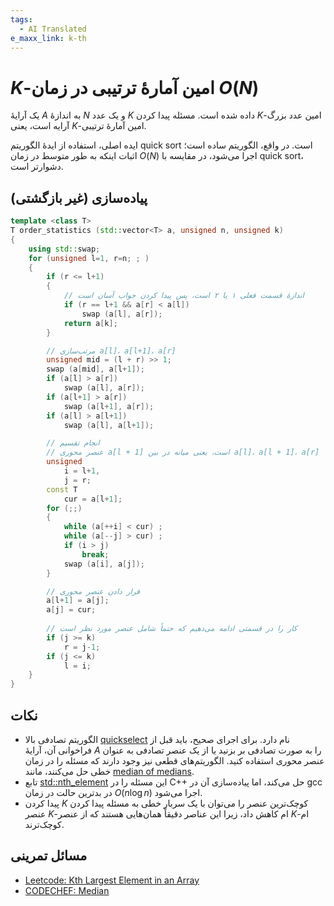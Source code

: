 ```yaml
---
tags:
  - AI Translated
e_maxx_link: k-th
---
```


# $K$-امین آمارۀ ترتیبی در زمان $O(N)$

یک آرایۀ $A$ به اندازۀ $N$ و یک عدد $K$ داده شده است. مسئله پیدا کردن $K$-امین عدد بزرگ آرایه است، یعنی $K$-امین آمارۀ ترتیبی.

ایده اصلی، استفاده از ایدۀ الگوریتم quick sort است. در واقع، الگوریتم ساده است؛ اثبات اینکه به طور متوسط در زمان $O(N)$ اجرا می‌شود، در مقایسه با quick sort، دشوارتر است.

## پیاده‌سازی (غیر بازگشتی)

```cpp
template <class T>
T order_statistics (std::vector<T> a, unsigned n, unsigned k)
{
    using std::swap;
    for (unsigned l=1, r=n; ; )
    {
        if (r <= l+1)
        {
            // اندازۀ قسمت فعلی ۱ یا ۲ است، پس پیدا کردن جواب آسان است
            if (r == l+1 && a[r] < a[l])
                swap (a[l], a[r]);
            return a[k];
        }

        // مرتب‌سازی a[l]، a[l+1]، a[r]
        unsigned mid = (l + r) >> 1;
        swap (a[mid], a[l+1]);
        if (a[l] > a[r])
            swap (a[l], a[r]);
        if (a[l+1] > a[r])
            swap (a[l+1], a[r]);
        if (a[l] > a[l+1])
            swap (a[l], a[l+1]);

        // انجام تقسیم
        // عنصر محوری a[l + 1] است، یعنی میانه در بین a[l]، a[l + 1]، a[r]
        unsigned
            i = l+1,
            j = r;
        const T
            cur = a[l+1];
        for (;;)
        {
            while (a[++i] < cur) ;
            while (a[--j] > cur) ;
            if (i > j)
                break;
            swap (a[i], a[j]);
        }

        // قرار دادن عنصر محوری
        a[l+1] = a[j];
        a[j] = cur;
        
        // کار را در قسمتی ادامه می‌دهیم که حتماً شامل عنصر مورد نظر است
        if (j >= k)
            r = j-1;
        if (j <= k)
            l = i;
    }
}
```

## نکات
* الگوریتم تصادفی بالا [quickselect](https://en.wikipedia.org/wiki/Quickselect) نام دارد. برای اجرای صحیح، باید قبل از فراخوانی آن، آرایۀ $A$ را به صورت تصادفی بر بزنید یا از یک عنصر تصادفی به عنوان عنصر محوری استفاده کنید. الگوریتم‌های قطعی نیز وجود دارند که مسئله را در زمان خطی حل می‌کنند، مانند [median of medians](https://en.wikipedia.org/wiki/Median_of_medians).
* تابع [std::nth_element](https://en.cppreference.com/w/cpp/algorithm/nth_element) این مسئله را در C++ حل می‌کند، اما پیاده‌سازی آن در gcc در بدترین حالت در زمان $O(n \log n)$ اجرا می‌شود.
* پیدا کردن $K$ کوچک‌ترین عنصر را می‌توان با یک سربار خطی به مسئله پیدا کردن عنصر $K$-ام کاهش داد، زیرا این عناصر دقیقاً همان‌هایی هستند که از عنصر $K$-ام کوچک‌ترند.

## مسائل تمرینی
- [Leetcode: Kth Largest Element in an Array](https://leetcode.com/problems/kth-largest-element-in-an-array/description/)
- [CODECHEF: Median](https://www.codechef.com/problems/CD1IT1)